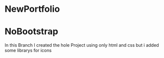 # NewPortfolio
# NoBootstrap
 In this Branch I created the hole Project using only html and css but i added some librarys for icons
 